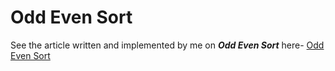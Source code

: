 # Odd Even Sort

See the article written and implemented by me on ***Odd Even Sort*** here- [Odd Even Sort](http://www.geeksforgeeks.org/odd-even-sort-brick-sort/)
